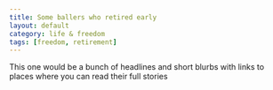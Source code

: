 ```yaml
---
title: Some ballers who retired early
layout: default
category: life & freedom
tags: [freedom, retirement]
---
```

This one would be a bunch of headlines and short blurbs with links to places where you can read their full stories

